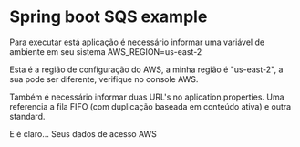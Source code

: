 # Spring boot SQS example

Para executar está aplicação é necessário informar uma variável de ambiente em seu sistema
AWS_REGION=us-east-2

Esta é a região de configuração do AWS, a minha região é "us-east-2", a sua pode ser diferente, verifique no console AWS.

Também é necessário informar duas URL's no aplication.properties.
Uma referencia a fila FIFO (com duplicação baseada em conteúdo ativa) e outra standard.

E é claro... Seus dados de acesso AWS



